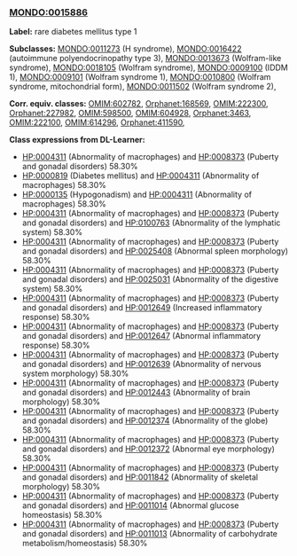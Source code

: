
### [MONDO:0015886](http://purl.obolibrary.org/obo/MONDO_0015886)
**Label:** rare diabetes mellitus type 1

**Subclasses:** [MONDO:0011273](http://purl.obolibrary.org/obo/MONDO_0011273) (H syndrome), [MONDO:0016422](http://purl.obolibrary.org/obo/MONDO_0016422) (autoimmune polyendocrinopathy type 3), [MONDO:0013673](http://purl.obolibrary.org/obo/MONDO_0013673) (Wolfram-like syndrome), [MONDO:0018105](http://purl.obolibrary.org/obo/MONDO_0018105) (Wolfram syndrome), [MONDO:0009100](http://purl.obolibrary.org/obo/MONDO_0009100) (IDDM 1), [MONDO:0009101](http://purl.obolibrary.org/obo/MONDO_0009101) (Wolfram syndrome 1), [MONDO:0010800](http://purl.obolibrary.org/obo/MONDO_0010800) (Wolfram syndrome, mitochondrial form), [MONDO:0011502](http://purl.obolibrary.org/obo/MONDO_0011502) (Wolfram syndrome 2), 

**Corr. equiv. classes:** [OMIM:602782](http://purl.obolibrary.org/obo/OMIM_602782), [Orphanet:168569](http://www.orpha.net/ORDO/Orphanet_168569), [OMIM:222300](http://purl.obolibrary.org/obo/OMIM_222300), [Orphanet:227982](http://www.orpha.net/ORDO/Orphanet_227982), [OMIM:598500](http://purl.obolibrary.org/obo/OMIM_598500), [OMIM:604928](http://purl.obolibrary.org/obo/OMIM_604928), [Orphanet:3463](http://www.orpha.net/ORDO/Orphanet_3463), [OMIM:222100](http://purl.obolibrary.org/obo/OMIM_222100), [OMIM:614296](http://purl.obolibrary.org/obo/OMIM_614296), [Orphanet:411590](http://www.orpha.net/ORDO/Orphanet_411590), 

**Class expressions from DL-Learner:**

- [HP:0004311](http://purl.obolibrary.org/obo/HP_0004311) (Abnormality of macrophages) and [HP:0008373](http://purl.obolibrary.org/obo/HP_0008373) (Puberty and gonadal disorders) 58.30%
- [HP:0000819](http://purl.obolibrary.org/obo/HP_0000819) (Diabetes mellitus) and [HP:0004311](http://purl.obolibrary.org/obo/HP_0004311) (Abnormality of macrophages) 58.30%
- [HP:0000135](http://purl.obolibrary.org/obo/HP_0000135) (Hypogonadism) and [HP:0004311](http://purl.obolibrary.org/obo/HP_0004311) (Abnormality of macrophages) 58.30%
- [HP:0004311](http://purl.obolibrary.org/obo/HP_0004311) (Abnormality of macrophages) and [HP:0008373](http://purl.obolibrary.org/obo/HP_0008373) (Puberty and gonadal disorders) and [HP:0100763](http://purl.obolibrary.org/obo/HP_0100763) (Abnormality of the lymphatic system) 58.30%
- [HP:0004311](http://purl.obolibrary.org/obo/HP_0004311) (Abnormality of macrophages) and [HP:0008373](http://purl.obolibrary.org/obo/HP_0008373) (Puberty and gonadal disorders) and [HP:0025408](http://purl.obolibrary.org/obo/HP_0025408) (Abnormal spleen morphology) 58.30%
- [HP:0004311](http://purl.obolibrary.org/obo/HP_0004311) (Abnormality of macrophages) and [HP:0008373](http://purl.obolibrary.org/obo/HP_0008373) (Puberty and gonadal disorders) and [HP:0025031](http://purl.obolibrary.org/obo/HP_0025031) (Abnormality of the digestive system) 58.30%
- [HP:0004311](http://purl.obolibrary.org/obo/HP_0004311) (Abnormality of macrophages) and [HP:0008373](http://purl.obolibrary.org/obo/HP_0008373) (Puberty and gonadal disorders) and [HP:0012649](http://purl.obolibrary.org/obo/HP_0012649) (Increased inflammatory response) 58.30%
- [HP:0004311](http://purl.obolibrary.org/obo/HP_0004311) (Abnormality of macrophages) and [HP:0008373](http://purl.obolibrary.org/obo/HP_0008373) (Puberty and gonadal disorders) and [HP:0012647](http://purl.obolibrary.org/obo/HP_0012647) (Abnormal inflammatory response) 58.30%
- [HP:0004311](http://purl.obolibrary.org/obo/HP_0004311) (Abnormality of macrophages) and [HP:0008373](http://purl.obolibrary.org/obo/HP_0008373) (Puberty and gonadal disorders) and [HP:0012639](http://purl.obolibrary.org/obo/HP_0012639) (Abnormality of nervous system morphology) 58.30%
- [HP:0004311](http://purl.obolibrary.org/obo/HP_0004311) (Abnormality of macrophages) and [HP:0008373](http://purl.obolibrary.org/obo/HP_0008373) (Puberty and gonadal disorders) and [HP:0012443](http://purl.obolibrary.org/obo/HP_0012443) (Abnormality of brain morphology) 58.30%
- [HP:0004311](http://purl.obolibrary.org/obo/HP_0004311) (Abnormality of macrophages) and [HP:0008373](http://purl.obolibrary.org/obo/HP_0008373) (Puberty and gonadal disorders) and [HP:0012374](http://purl.obolibrary.org/obo/HP_0012374) (Abnormality of the globe) 58.30%
- [HP:0004311](http://purl.obolibrary.org/obo/HP_0004311) (Abnormality of macrophages) and [HP:0008373](http://purl.obolibrary.org/obo/HP_0008373) (Puberty and gonadal disorders) and [HP:0012372](http://purl.obolibrary.org/obo/HP_0012372) (Abnormal eye morphology) 58.30%
- [HP:0004311](http://purl.obolibrary.org/obo/HP_0004311) (Abnormality of macrophages) and [HP:0008373](http://purl.obolibrary.org/obo/HP_0008373) (Puberty and gonadal disorders) and [HP:0011842](http://purl.obolibrary.org/obo/HP_0011842) (Abnormality of skeletal morphology) 58.30%
- [HP:0004311](http://purl.obolibrary.org/obo/HP_0004311) (Abnormality of macrophages) and [HP:0008373](http://purl.obolibrary.org/obo/HP_0008373) (Puberty and gonadal disorders) and [HP:0011014](http://purl.obolibrary.org/obo/HP_0011014) (Abnormal glucose homeostasis) 58.30%
- [HP:0004311](http://purl.obolibrary.org/obo/HP_0004311) (Abnormality of macrophages) and [HP:0008373](http://purl.obolibrary.org/obo/HP_0008373) (Puberty and gonadal disorders) and [HP:0011013](http://purl.obolibrary.org/obo/HP_0011013) (Abnormality of carbohydrate metabolism/homeostasis) 58.30%


